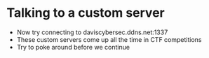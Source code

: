 # Talking to a custom server

- Now try connecting to daviscybersec.ddns.net:1337
- These custom servers come up all the time in CTF competitions
- Try to poke around before we continue